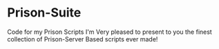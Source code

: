 Prison-Suite
============

Code for my Prison Scripts
I'm Very pleased to present to you the finest collection of Prison-Server Based scripts ever made!

